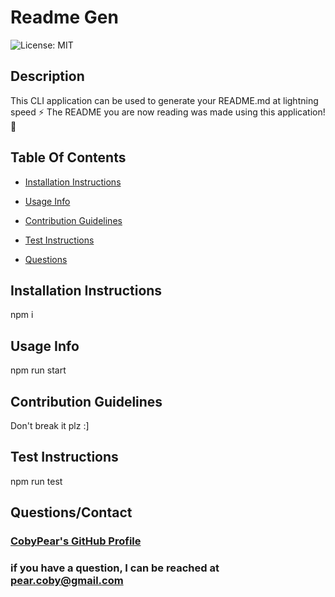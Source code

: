 # Readme Gen 

 ![License: MIT](https://img.shields.io/badge/License-MIT-yellow.svg) 

 ## Description 
 
 This CLI application can be used to generate your README.md at lightning speed :zap: The README you are now reading was made using this application! :tada:

 ## Table Of Contents 

 - [Installation Instructions](#install) 

 - [Usage Info](#usage) 

 - [Contribution Guidelines](#contribution) 

 - [Test Instructions](#test) 

 - [Questions](#questions) 

 ## <a name='install'>Installation Instructions</a> 

 npm i 

 ## <a name='usage'>Usage Info</a> 

 npm run start 

 ## <a name='contribution'>Contribution Guidelines</a> 

  Don't break it plz :] 

 ## <a name='test'>Test Instructions</a> 

 npm run test 

 ## <a name='questions'>Questions/Contact</a> 

 ### [CobyPear's GitHub Profile](https://github.com/CobyPear) 

 ### if you have a question, I can be reached at pear.coby@gmail.com